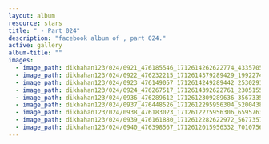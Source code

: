 ```yaml
---
layout: album
resource: stars
title: " - Part 024"
description: "facebook album of , part 024."
active: gallery
album-title: ""
images:
  - image_path: dikhahan123/024/0921_476185546_1712614262622774_4335705101600665487_n.jpg
  - image_path: dikhahan123/024/0922_476232215_1712614379289429_1992274340769096017_n.jpg
  - image_path: dikhahan123/024/0923_476149057_1712614249289442_2530291491502443056_n.jpg
  - image_path: dikhahan123/024/0924_476267517_1712614392622761_230515505805025106_n.jpg
  - image_path: dikhahan123/024/0936_476289612_1712612309289636_3567335219691935480_n.jpg
  - image_path: dikhahan123/024/0937_476448526_1712612295956304_5200438976477515616_n.jpg
  - image_path: dikhahan123/024/0938_476183023_1712612275956306_6595763082674310421_n.jpg
  - image_path: dikhahan123/024/0939_476161880_1712612282622972_5677357768231551991_n.jpg
  - image_path: dikhahan123/024/0940_476398567_1712612015956332_7010756729416397573_n.jpg
---
```

